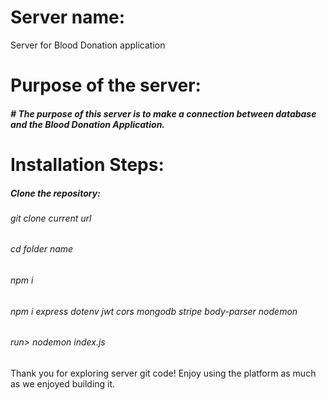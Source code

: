 # Server name:
  Server for  Blood Donation application 


#

# Purpose of the server: 
<h5> # The purpose of this server is to make a connection between database and the Blood Donation Application.</h5>


#
# Installation Steps: 
<h5>Clone the repository:</h5>
<h6> git clone current url</h6>
<h6> cd folder name</h6>
<h6> npm i</h6>
<h6>npm i express dotenv jwt cors mongodb stripe body-parser nodemon</h6>
<h6>run>  nodemon index.js</h6>



Thank you for exploring server git code! Enjoy using the platform as much as we enjoyed building it.


